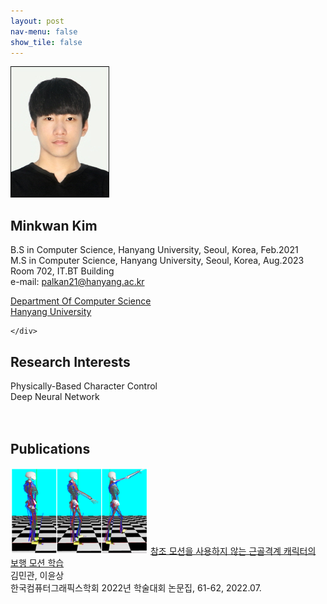```yaml
---
layout: post
nav-menu: false 
show_tile: false
---
```


<!-- One -->
<section id="one">
	<div class="inner">
		<span class="image left"><img src="../assets/people/minkwan-kim/minkwan-kim.jpg" alt="" /></span>

<h2>Minkwan Kim</h2>

B.S in Computer Science, Hanyang University, Seoul, Korea, Feb.2021<br>
M.S in Computer Science, Hanyang University, Seoul, Korea, Aug.2023<br>
Room 702, IT.BT Building<br>
e-mail: palkan21@hanyang.ac.kr
<p/>

<a target="_blank" rel="noopener noreferrer" href="http://cs.hanyang.ac.kr/">Department Of Computer Science</a>
<br/>
<a target="_blank" rel="noopener noreferrer" href="https://www.hanyang.ac.kr/">Hanyang University</a>


	</div>
</section>

## Research Interests
Physically-Based Character Control
<br>Deep Neural Network
<br>
<br>
<br>
## Publications
<div class="paper">
<span class="image left">
<img src="../assets/publications/domestic/2022-kcgs-NoRefMusculoSkeletalLocomotion.png" style="max-width: 220px; height: auto; " alt="" />
</span>
<span class="info right">
<a target="_black" rel="noopener noreferrer" href="https://gitcgr.hanyang.ac.kr/publications/domestic/2022-kcgs-NoRefMusculoSkeletalLocomotion.pdf">참조 모션을 사용하지 않는 근골격계 캐릭터의 보행 모션 학습</a><br>
김민관, 이윤상<br>
한국컴퓨터그래픽스학회 2022년 학술대회 논문집, 61-62, 2022.07.<br>
</span>
</div>
